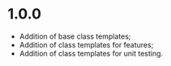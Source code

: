 # 1.0.0
- Addition of base class templates;
- Addition of class templates for features;
- Addition of class templates for unit testing.